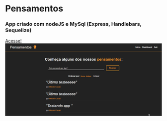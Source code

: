 # Pensamentos
### App criado com nodeJS e MySql (Express, Handlebars, Sequelize)
[Acesse!](https://pensamentos.up.railway.app/)
![Pensamentos](https://github.com/CasaliWe/Pensamentos/blob/main/pensamentos%20gif.gif)
